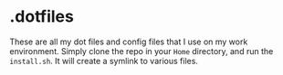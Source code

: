 # .dotfiles
These are all my dot files and config files that I use on my work environment. 
Simply clone the repo in your `Home` directory, and run the `install.sh`. It will create a symlink to various files.
